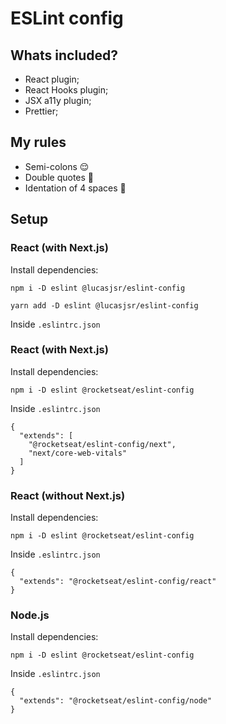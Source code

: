 # ESLint config

## Whats included?

- React plugin;
- React Hooks plugin;
- JSX a11y plugin;
- Prettier;

## My rules
- Semi-colons 😌
- Double quotes 🧐
- Identation of 4 spaces 🫡

## Setup

### React (with Next.js)

Install dependencies:
```
npm i -D eslint @lucasjsr/eslint-config
```

```
yarn add -D eslint @lucasjsr/eslint-config
```
Inside `.eslintrc.json`

### React (with Next.js)

Install dependencies:
```
npm i -D eslint @rocketseat/eslint-config
```
Inside `.eslintrc.json`
```
{
  "extends": [
    "@rocketseat/eslint-config/next",
    "next/core-web-vitals"
  ]
}
```

### React (without Next.js)

Install dependencies:
```
npm i -D eslint @rocketseat/eslint-config
```
Inside `.eslintrc.json`
```
{
  "extends": "@rocketseat/eslint-config/react"
}
```

### Node.js

Install dependencies:
```
npm i -D eslint @rocketseat/eslint-config
```
Inside `.eslintrc.json`
```
{
  "extends": "@rocketseat/eslint-config/node"
}
```
